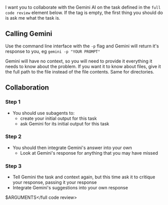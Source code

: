 I want you to collaborate with the Gemini AI on the task defined in the `full code review` element below. If the tag is empty, the first thing you should do is ask me what the task is.

## Calling Gemini

Use the command line interface with the `-p` flag and Gemini will return it's response to you, eg `gemini -p "YOUR PROMPT"`

Gemini will have no context, so you will need to provide it everything it needs to know about the problem. If you want it to know about files, give it the full path to the file instead of the file contents. Same for directories.

## Collaboration

### Step 1
- You should use subagents to:
    - create your initial output for this task
    - ask Gemini for its initial output for this task

### Step 2
- You should then integrate Gemini's answer into your own
    - Look at Gemini's response for anything that you may have missed

### Step 3
- Tell Gemini the task and context again, but this time ask it to critique your response, passing it your response
- Integrate Gemini's suggestions into your own response

<full code review>$ARGUMENTS</full code review>